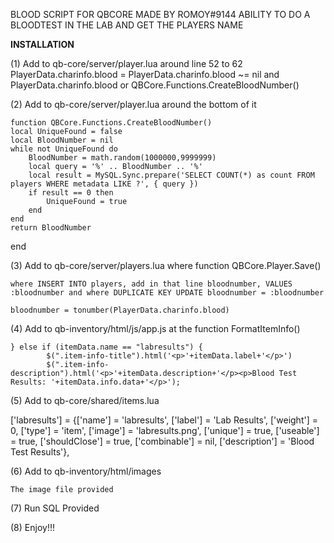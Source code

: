 BLOOD SCRIPT FOR QBCORE MADE BY ROMOY#9144
ABILITY TO DO A BLOODTEST IN THE LAB AND GET THE PLAYERS NAME

**INSTALLATION**

(1) Add to qb-core/server/player.lua around line 52 to 62
    PlayerData.charinfo.blood = PlayerData.charinfo.blood ~= nil and PlayerData.charinfo.blood or QBCore.Functions.CreateBloodNumber()

(2) Add to qb-core/server/player.lua around the bottom of it

    function QBCore.Functions.CreateBloodNumber()
    local UniqueFound = false
    local BloodNumber = nil
    while not UniqueFound do
        BloodNumber = math.random(1000000,9999999)
        local query = '%' .. BloodNumber .. '%'
        local result = MySQL.Sync.prepare('SELECT COUNT(*) as count FROM players WHERE metadata LIKE ?', { query })
        if result == 0 then
            UniqueFound = true
        end
    end
    return BloodNumber
end

(3) Add to qb-core/server/players.lua where  function QBCore.Player.Save()

    where INSERT INTO players, add in that line bloodnumber, VALUES :bloodnumber and where DUPLICATE KEY UPDATE bloodnumber = :bloodnumber

    bloodnumber = tonumber(PlayerData.charinfo.blood)

(4) Add to qb-inventory/html/js/app.js at the function FormatItemInfo()

    } else if (itemData.name == "labresults") {
            $(".item-info-title").html('<p>'+itemData.label+'</p>')
            $(".item-info-description").html('<p>'+itemData.description+'</p><p>Blood Test Results: '+itemData.info.data+'</p>');

(5) Add to qb-core/shared/items.lua

['labresults'] 			 		 = {['name'] = 'labresults', 			  			['label'] = 'Lab Results', 			['weight'] = 0, 		['type'] = 'item', 		['image'] = 'labresults.png', 			['unique'] = true, 		['useable'] = true, 	['shouldClose'] = true,	   ['combinable'] = nil,   ['description'] = 'Blood Test Results'},

(6) Add to qb-inventory/html/images 

    The image file provided

(7) Run SQL Provided

(8) Enjoy!!!